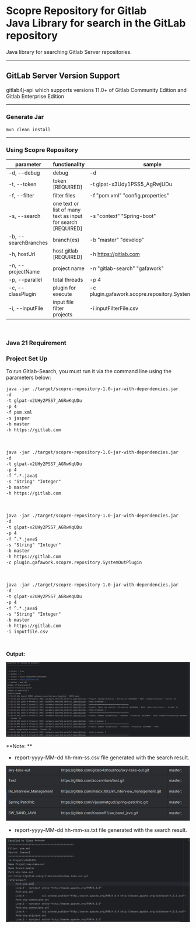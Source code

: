 # Scopre Repository for Gitlab <br />Java Library for search in the GitLab repository

Java library for searching Gitlab Server repositories.


---

## GitLab Server Version Support

gitlab4j-api which supports versions 11.0+ of Gitlab Community Edition and Gitlab Enterprise Edition

---

### Generate Jar
```
mvn clean install
```

---
### Using Scopre Repository

| parameter                   | functionality                                                | sample                                               |
|-----------------------------|--------------------------------------------------------------|------------------------------------------------------|
| -d, --debug                 | debug                                                        | -d                                                   |
| -t, --token  <arg>          | token [REQUIRED]                                             | -t glpat-x3Udy1PSS5_AgRwjUDu                         |
| -f, --filter <args>         | filter files                                                 | -f "pom.xml" "config.properties"                     |
| -s, --search <args>         | one text or list of many text as input for search [REQUIRED] | -s "context" "Spring-boot"                           |
| -b, --searchBranches <args> | branch(es)                                                   | -b "master" "develop"                                |
| -h, hostUrl <arg>           | host gitlab  [REQUIRED]                                      | -h https://gitlab.com                                |
| -n, --projectName <args>    | project name                                                 | -n "gitlab-search" "gafawork"                        |
| -p, --parallel <arg>        | total threads                                                | -p 4                                                 |
| -c, --classPlugin <arg>     | plugin for execute                                           | -c plugin.gafawork.scopre.repository.SystemOutPlugin |
| -i, --inputFile <arg>       | input file filter projects                                   | -i inputFilterFile.csv                               |

<br> 

### **Java 21 Requirement**

### **Project Set Up**

To run Gitlab-Search, you must run it via the command line using the parameters below:

```
java -jar ./target/scopre-repository-1.0-jar-with-dependencies.jar
-d
-t glpat-x2UHy2PSS7_AGRwKqUDu
-p 4
-f pom.xml
-s jasper
-b master
-h https://gitlab.com
```

<br> 

```
java -jar ./target/scopre-repository-1.0-jar-with-dependencies.jar
-d
-t glpat-x2UHy2PSS7_AGRwKqUDu
-p 4
-f ^.*.java$
-s "String" "Integer"
-b master
-h https://gitlab.com
```

<br> 

```
java -jar ./target/scopre-repository-1.0-jar-with-dependencies.jar
-d
-t glpat-x2UHy2PSS7_AGRwKqUDu
-p 4
-f ^.*.java$
-s "String" "Integer"
-b master
-h https://gitlab.com
-c plugin.gafawork.scopre.repository.SystemOutPlugin
```

<br> 

```
java -jar ./target/scopre-repository-1.0-jar-with-dependencies.jar
-d
-t glpat-x2UHy2PSS7_AGRwKqUDu
-p 4
-f ^.*.java$
-s "String" "Integer"
-b master
-h https://gitlab.com
-i inputfile.csv
```

<br> 

**Output:**

![img.png](img.png)

**Note: **
- report-yyyy-MM-dd hh-mm-ss.csv file generated with the search result.

![img_1.png](img_1.png)

- report-yyyy-MM-dd hh-mm-ss.txt file generated with the search result.

![img_2.png](img_2.png)

